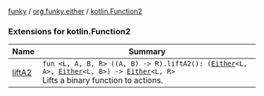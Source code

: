 [funky](../../index.md) / [org.funky.either](../index.md) / [kotlin.Function2](.)

### Extensions for kotlin.Function2

| Name | Summary |
|---|---|
| [liftA2](lift-a2.md) | `fun <L, A, B, R> ((A, B) -> R).liftA2(): (`[`Either`](../-either/index.md)`<L, A>, `[`Either`](../-either/index.md)`<L, B>) -> `[`Either`](../-either/index.md)`<L, R>`<br>Lifts a binary function to actions. |

